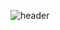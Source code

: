 ![header](https://capsule-render.vercel.app/api?type=wave&color=0:000000,100:ffd900&text=developer%kiwowki)
